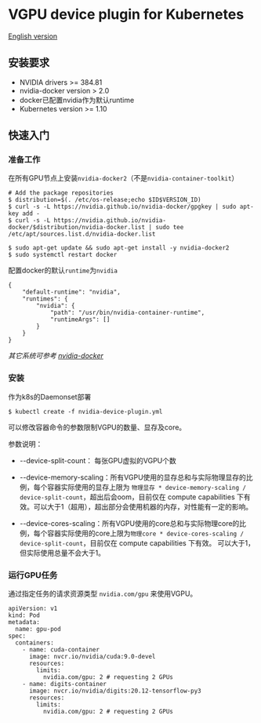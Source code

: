# VGPU device plugin for Kubernetes
[English version](README.md)

## 安装要求

* NVIDIA drivers >= 384.81
* nvidia-docker version > 2.0 
* docker已配置nvidia作为默认runtime
* Kubernetes version >= 1.10



## 快速入门
### 准备工作

在所有GPU节点上安装`nvidia-docker2`（不是`nvidia-container-toolkit`）

```
# Add the package repositories
$ distribution=$(. /etc/os-release;echo $ID$VERSION_ID)
$ curl -s -L https://nvidia.github.io/nvidia-docker/gpgkey | sudo apt-key add -
$ curl -s -L https://nvidia.github.io/nvidia-docker/$distribution/nvidia-docker.list | sudo tee /etc/apt/sources.list.d/nvidia-docker.list

$ sudo apt-get update && sudo apt-get install -y nvidia-docker2
$ sudo systemctl restart docker
```

配置docker的默认`runtime`为`nvidia`

```
{
    "default-runtime": "nvidia",
    "runtimes": {
        "nvidia": {
            "path": "/usr/bin/nvidia-container-runtime",
            "runtimeArgs": []
        }
    }
}
```

*其它系统可参考 [nvidia-docker](https://github.com/NVIDIA/nvidia-docker)*

### 安装

作为k8s的Daemonset部署

```
$ kubectl create -f nvidia-device-plugin.yml
```

可以修改容器命令的参数限制VGPU的数量、显存及core。

参数说明：

* --device-split-count： 每张GPU虚拟的VGPU个数

* --device-memory-scaling：所有VGPU使用的显存总和与实际物理显存的比例，每个容器实际使用的显存上限为 `物理显存 * device-memory-scaling / device-split-count`，超出后会oom，目前仅在 compute capabilities 下有效。可以大于1（超用），超出部分会使用机器的内存，对性能有一定的影响。

* --device-cores-scaling：所有VGPU使用的core总和与实际物理core的比例，每个容器实际使用的core上限为`物理core * device-cores-scaling / device-split-count`，目前仅在 compute capabilities 下有效。 可以大于1，但实际使用总量不会大于1。

### 运行GPU任务

通过指定任务的请求资源类型 `nvidia.com/gpu` 来使用VGPU。

```
apiVersion: v1
kind: Pod
metadata:
  name: gpu-pod
spec:
  containers:
    - name: cuda-container
      image: nvcr.io/nvidia/cuda:9.0-devel
      resources:
        limits:
          nvidia.com/gpu: 2 # requesting 2 GPUs
    - name: digits-container
      image: nvcr.io/nvidia/digits:20.12-tensorflow-py3
      resources:
        limits:
          nvidia.com/gpu: 2 # requesting 2 GPUs
```

